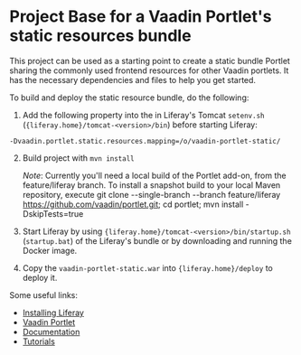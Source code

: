 # Project Base for a Vaadin Portlet's static resources bundle

This project can be used as a starting point to create a static bundle Portlet sharing the 
commonly used frontend resources for other Vaadin portlets.
It has the necessary dependencies and files to help you get started.

To build and deploy the static resource bundle, do the following:
1. Add the following property into the in Liferay's Tomcat `setenv.sh` (`{liferay.home}/tomcat-<version>/bin`) before starting Liferay:

`-Dvaadin.portlet.static.resources.mapping=/o/vaadin-portlet-static/`

2. Build project with `mvn install`

    _Note_: Currently you'll need a local build of the Portlet add-on, from the feature/liferay branch. To install a snapshot build to your local Maven repository, 
execute git clone --single-branch --branch feature/liferay https://github.com/vaadin/portlet.git; cd portlet; mvn install -DskipTests=true

3. Start Liferay by using `{liferay.home}/tomcat-<version>/bin/startup.sh` (`startup.bat`) of the Liferay's bundle 
or by downloading and running the Docker image.

4. Copy the `vaadin-portlet-static.war` into `{liferay.home}/deploy` to deploy it.

Some useful links:
- [Installing Liferay](https://learn.liferay.com/dxp/latest/en/installation-and-upgrades/installing-liferay.html)
- [Vaadin Portlet](https://github.com/vaadin/portlet/tree/feature/liferay)
- [Documentation](https://github.com/vaadin/flow-and-components-documentation/tree/master/documentation/portlet-support)
- [Tutorials](https://github.com/vaadin/addressbook-portlet/)